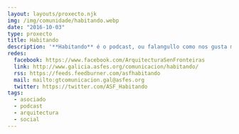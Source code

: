 ```yaml
---
layout: layouts/proxecto.njk
img: /img/comunidade/habitando.webp
date: "2016-10-03"
type: proxecto
title: Habitando
description: '**Habitando** é o podcast, ou falangullo como nos gusta máis decirlle en Galicia, de *Arquitectura Sen Fronteiras*. O último venres de cada mes estaremos no teu podcatcher favorito cun novo episodio, ou pásate por aquí para escoitalo ou descargalo directamente.'
redes:
  facebook: https://www.facebook.com/ArquitecturaSenFronteiras
  link: http://www.galicia.asfes.org/comunicacion/habitando/
  rss: https://feeds.feedburner.com/asfhabitando
  mail: mailto:gtcomunicacion.gal@asfes.org
  twitter: https://twitter.com/ASF_Habitando
tags:
  - asociado
  - podcast
  - arquitectura
  - social
---
```

